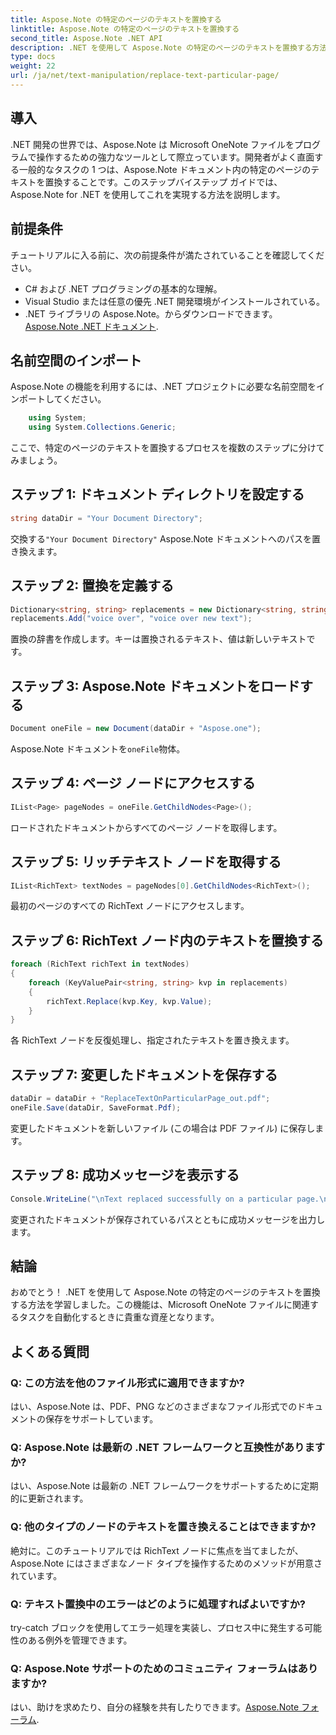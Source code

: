 ```yaml
---
title: Aspose.Note の特定のページのテキストを置換する
linktitle: Aspose.Note の特定のページのテキストを置換する
second_title: Aspose.Note .NET API
description: .NET を使用して Aspose.Note の特定のページのテキストを置換する方法を学びます。効率的なテキスト操作については、ステップバイステップのガイドに従ってください。
type: docs
weight: 22
url: /ja/net/text-manipulation/replace-text-particular-page/
---
```

## 導入
.NET 開発の世界では、Aspose.Note は Microsoft OneNote ファイルをプログラムで操作するための強力なツールとして際立っています。開発者がよく直面する一般的なタスクの 1 つは、Aspose.Note ドキュメント内の特定のページのテキストを置換することです。このステップバイステップ ガイドでは、Aspose.Note for .NET を使用してこれを実現する方法を説明します。
## 前提条件
チュートリアルに入る前に、次の前提条件が満たされていることを確認してください。
- C# および .NET プログラミングの基本的な理解。
- Visual Studio または任意の優先 .NET 開発環境がインストールされている。
-  .NET ライブラリの Aspose.Note。からダウンロードできます。[Aspose.Note .NET ドキュメント](https://reference.aspose.com/note/net/).
## 名前空間のインポート
Aspose.Note の機能を利用するには、.NET プロジェクトに必要な名前空間をインポートしてください。
```csharp
    using System;
    using System.Collections.Generic;
```
ここで、特定のページのテキストを置換するプロセスを複数のステップに分けてみましょう。
## ステップ 1: ドキュメント ディレクトリを設定する
```csharp
string dataDir = "Your Document Directory";
```
交換する`"Your Document Directory"` Aspose.Note ドキュメントへのパスを置き換えます。
## ステップ 2: 置換を定義する
```csharp
Dictionary<string, string> replacements = new Dictionary<string, string>();
replacements.Add("voice over", "voice over new text");
```
置換の辞書を作成します。キーは置換されるテキスト、値は新しいテキストです。
## ステップ 3: Aspose.Note ドキュメントをロードする
```csharp
Document oneFile = new Document(dataDir + "Aspose.one");
```
Aspose.Note ドキュメントを`oneFile`物体。
## ステップ 4: ページ ノードにアクセスする
```csharp
IList<Page> pageNodes = oneFile.GetChildNodes<Page>();
```
ロードされたドキュメントからすべてのページ ノードを取得します。
## ステップ 5: リッチテキスト ノードを取得する
```csharp
IList<RichText> textNodes = pageNodes[0].GetChildNodes<RichText>();
```
最初のページのすべての RichText ノードにアクセスします。
## ステップ 6: RichText ノード内のテキストを置換する
```csharp
foreach (RichText richText in textNodes)
{
    foreach (KeyValuePair<string, string> kvp in replacements)
    {
        richText.Replace(kvp.Key, kvp.Value);
    }
}
```
各 RichText ノードを反復処理し、指定されたテキストを置き換えます。
## ステップ 7: 変更したドキュメントを保存する
```csharp
dataDir = dataDir + "ReplaceTextOnParticularPage_out.pdf";
oneFile.Save(dataDir, SaveFormat.Pdf);
```
変更したドキュメントを新しいファイル (この場合は PDF ファイル) に保存します。
## ステップ 8: 成功メッセージを表示する
```csharp
Console.WriteLine("\nText replaced successfully on a particular page.\nFile saved at " + dataDir);
```
変更されたドキュメントが保存されているパスとともに成功メッセージを出力します。
## 結論
おめでとう！ .NET を使用して Aspose.Note の特定のページのテキストを置換する方法を学習しました。この機能は、Microsoft OneNote ファイルに関連するタスクを自動化するときに貴重な資産となります。
## よくある質問
### Q: この方法を他のファイル形式に適用できますか?
はい、Aspose.Note は、PDF、PNG などのさまざまなファイル形式でのドキュメントの保存をサポートしています。
### Q: Aspose.Note は最新の .NET フレームワークと互換性がありますか?
はい、Aspose.Note は最新の .NET フレームワークをサポートするために定期的に更新されます。
### Q: 他のタイプのノードのテキストを置き換えることはできますか?
絶対に。このチュートリアルでは RichText ノードに焦点を当てましたが、Aspose.Note にはさまざまなノード タイプを操作するためのメソッドが用意されています。
### Q: テキスト置換中のエラーはどのように処理すればよいですか?
try-catch ブロックを使用してエラー処理を実装し、プロセス中に発生する可能性のある例外を管理できます。
### Q: Aspose.Note サポートのためのコミュニティ フォーラムはありますか?
はい、助けを求めたり、自分の経験を共有したりできます。[Aspose.Note フォーラム](https://forum.aspose.com/c/note/28).